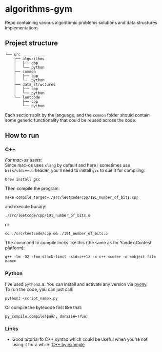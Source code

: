 # algorithms-gym
Repo containing various algorithmic problems solutions and data structures implementations  

## Project structure  
```
└── src
    ├── algorithms
    │   ├── cpp
    │   └── python
    ├── common
    │   ├── cpp
    │   └── python
    ├── data_structures
    │   ├── cpp
    │   └── python
    └── leetcode
        ├── cpp
        └── python
```
Each section split by the language, and the `common` folder should contain some generic functionality that could be reused across the code.  

## How to run  

### C++

*For mac-os users:*  
Since mac-os uses `clang` by default and here I sometimes use `bits/stdc++.h` header, you'll need to install `gcc` to sue it for compiling:  
```
brew install gcc
```  

Then compile the program:  
```
make compile target=./src/leetcode/cpp/191_number_of_bits.cpp
```  
and execute bunary:  
```
./src/leetcode/cpp/191_number_of_bits.o
```  
or:  
```
cd ./src/leetcode/cpp && ./191_number_of_bits.o
```  

The command to compile looks like this (the same as for Yandex.Contest platform):  
```
g++ -lm -O2 -fno-stack-limit -std=c++1z -x c++ <code> -o <object file name>
```  

### Python  

I've used `python3.8`. You can install and activate any version via [pyenv](https://github.com/pyenv/pyenv).  
To run the code, you can just call: 
```
python3 <script_name>.py
```  
Or compile the bytecode first like that: 
```
py_compile.compile(файл, doraise=True)
```  

### Links  

 - Good tutorial fo C++ syntax which could be useful when you're not using it for a while: [C++ by example](https://cppbyexample.com/)  